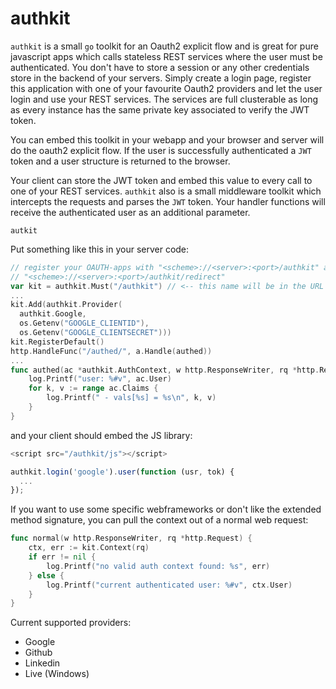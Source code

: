 # authkit

`authkit` is a small `go` toolkit for an Oauth2 explicit flow and
is great for pure javascript apps which calls stateless REST services 
where the user must be authenticated. You don't have to store a session or
any other credentials store in the backend of your servers. Simply create
a login page, register this application with one of your favourite Oauth2 
providers and let the user login and use your REST services. The services
are full clusterable as long as every instance has the same private key
associated to verify the JWT token.

You can embed this toolkit in your webapp and your browser and server will 
do the oauth2 explicit flow. If the user is successfully authenticated a `JWT` 
token and a user structure is returned to the browser.

Your client can store the JWT token and embed this value to every call
to one of your REST services. `authkit` also is a small middleware toolkit 
which intercepts the requests and parses the `JWT` token. Your handler 
functions will receive the authenticated user as an additional parameter.

`autkit` 

Put something like this in your server code:

```go
// register your OAUTH-apps with "<scheme>://<server>:<port>/authkit" and
// "<scheme>://<server>:<port>/authkit/redirect"
var kit = authkit.Must("/authkit") // <-- this name will be in the URL
...
kit.Add(authkit.Provider(
  authkit.Google, 
  os.Getenv("GOOGLE_CLIENTID"), 
  os.Getenv("GOOGLE_CLIENTSECRET")))
kit.RegisterDefault()
http.HandleFunc("/authed/", a.Handle(authed))
...
func authed(ac *authkit.AuthContext, w http.ResponseWriter, rq *http.Request) {
	log.Printf("user: %#v", ac.User)
	for k, v := range ac.Claims {
		log.Printf(" - vals[%s] = %s\n", k, v)
	}
}
```
and your client should embed the JS library:
```javascript
<script src="/authkit/js"></script>

authkit.login('google').user(function (usr, tok) {
  ...
});
```

If you want to use some specific webframeworks or don't like the extended
method signature, you can pull the context out of a normal web request:
```go
func normal(w http.ResponseWriter, rq *http.Request) {
	ctx, err := kit.Context(rq)
	if err != nil {
		log.Printf("no valid auth context found: %s", err)
	} else {
		log.Printf("current authenticated user: %#v", ctx.User)
	}
}
```

Current supported providers:

  - Google
  - Github
  - Linkedin
  - Live (Windows)

